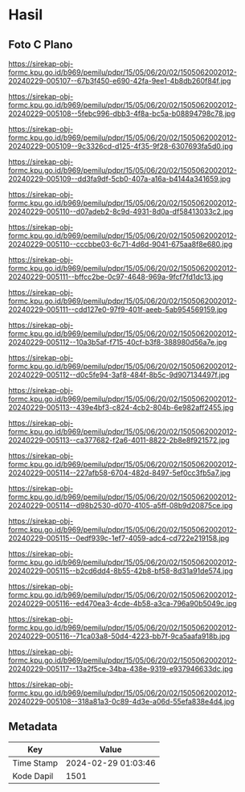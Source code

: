 # Hasil

## Foto C Plano

https://sirekap-obj-formc.kpu.go.id/b969/pemilu/pdpr/15/05/06/20/02/1505062002012-20240229-005107--67b3f450-e690-42fa-9ee1-4b8db260f84f.jpg

https://sirekap-obj-formc.kpu.go.id/b969/pemilu/pdpr/15/05/06/20/02/1505062002012-20240229-005108--5febc996-dbb3-4f8a-bc5a-b08894798c78.jpg

https://sirekap-obj-formc.kpu.go.id/b969/pemilu/pdpr/15/05/06/20/02/1505062002012-20240229-005109--9c3326cd-d125-4f35-9f28-6307693fa5d0.jpg

https://sirekap-obj-formc.kpu.go.id/b969/pemilu/pdpr/15/05/06/20/02/1505062002012-20240229-005109--dd3fa9df-5cb0-407a-a16a-b4144a341659.jpg

https://sirekap-obj-formc.kpu.go.id/b969/pemilu/pdpr/15/05/06/20/02/1505062002012-20240229-005110--d07adeb2-8c9d-4931-8d0a-df58413033c2.jpg

https://sirekap-obj-formc.kpu.go.id/b969/pemilu/pdpr/15/05/06/20/02/1505062002012-20240229-005110--cccbbe03-6c71-4d6d-9041-675aa8f8e680.jpg

https://sirekap-obj-formc.kpu.go.id/b969/pemilu/pdpr/15/05/06/20/02/1505062002012-20240229-005111--bffcc2be-0c97-4648-969a-9fcf7fd1dc13.jpg

https://sirekap-obj-formc.kpu.go.id/b969/pemilu/pdpr/15/05/06/20/02/1505062002012-20240229-005111--cdd127e0-97f9-401f-aeeb-5ab954569159.jpg

https://sirekap-obj-formc.kpu.go.id/b969/pemilu/pdpr/15/05/06/20/02/1505062002012-20240229-005112--10a3b5af-f715-40cf-b3f8-388980d56a7e.jpg

https://sirekap-obj-formc.kpu.go.id/b969/pemilu/pdpr/15/05/06/20/02/1505062002012-20240229-005112--d0c5fe94-3af8-484f-8b5c-9d907134497f.jpg

https://sirekap-obj-formc.kpu.go.id/b969/pemilu/pdpr/15/05/06/20/02/1505062002012-20240229-005113--439e4bf3-c824-4cb2-804b-6e982aff2455.jpg

https://sirekap-obj-formc.kpu.go.id/b969/pemilu/pdpr/15/05/06/20/02/1505062002012-20240229-005113--ca377682-f2a6-4011-8822-2b8e8f921572.jpg

https://sirekap-obj-formc.kpu.go.id/b969/pemilu/pdpr/15/05/06/20/02/1505062002012-20240229-005114--227afb58-6704-482d-8497-5ef0cc3fb5a7.jpg

https://sirekap-obj-formc.kpu.go.id/b969/pemilu/pdpr/15/05/06/20/02/1505062002012-20240229-005114--d98b2530-d070-4105-a5ff-08b9d20875ce.jpg

https://sirekap-obj-formc.kpu.go.id/b969/pemilu/pdpr/15/05/06/20/02/1505062002012-20240229-005115--0edf939c-1ef7-4059-adc4-cd722e219158.jpg

https://sirekap-obj-formc.kpu.go.id/b969/pemilu/pdpr/15/05/06/20/02/1505062002012-20240229-005115--b2cd6dd4-8b55-42b8-bf58-8d31a91de574.jpg

https://sirekap-obj-formc.kpu.go.id/b969/pemilu/pdpr/15/05/06/20/02/1505062002012-20240229-005116--ed470ea3-4cde-4b58-a3ca-796a90b5049c.jpg

https://sirekap-obj-formc.kpu.go.id/b969/pemilu/pdpr/15/05/06/20/02/1505062002012-20240229-005116--71ca03a8-50d4-4223-bb7f-9ca5aafa918b.jpg

https://sirekap-obj-formc.kpu.go.id/b969/pemilu/pdpr/15/05/06/20/02/1505062002012-20240229-005117--13a2f5ce-34ba-438e-9319-e937946633dc.jpg

https://sirekap-obj-formc.kpu.go.id/b969/pemilu/pdpr/15/05/06/20/02/1505062002012-20240229-005108--318a81a3-0c89-4d3e-a06d-55efa838e4d4.jpg


## Metadata

| Key        | Value               |
| ---------- | ------------------- |
| Time Stamp | 2024-02-29 01:03:46 |
| Kode Dapil | 1501                |



